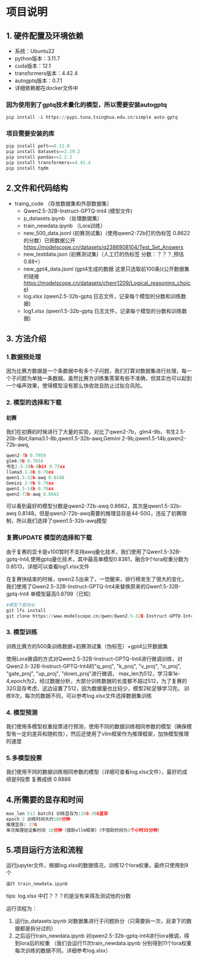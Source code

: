 # 项目说明

## 1. 硬件配置及环境依赖

- 系统：Ubuntu22
- python版本：3.11.7
- cuda版本：12.1
- transformers版本：4.42.4
- autogptq版本：0.7.1
- 详细依赖都在docker文件中

### 因为使用到了gptq技术量化的模型，所以需要安装autogptq

```python
pip install -i https://pypi.tuna.tsinghua.edu.cn/simple auto-gptq
```

### 项目需要安装的库

```python
pip install peft==0.12.0
pip install datasets==2.19.2
pip install pandas==2.2.2
pip install transformers==4.42.4
pip install tqdm
```

## 2.文件和代码结构

- traing_code （存放数据集和外部数据集）
  - Qwen2.5-32B-Instruct-GPTQ-Int4 (模型文件)
  - p_datasets.ipynb  （处理数据集）
  - train_newdata.ipynb   （Lora训练）
  - new_500_data.jsonl (初赛测试集)（使用qwen2-72b打的伪标签 0.8622的分数）已把数据公开 https://modelscope.cn/datasets/q2386908104/Test_Set_Answers
  - new_testdata.json (初赛测试集)（人工打的伪标签 分数：？？？,预估0.88+）
  - new_gpt4_data.jsonl (gpt4生成的数据 这里只选取前100条)(公开数据集的链接 https://modelscope.cn/datasets/chenr1209/Logical_reasoning_choice)
  - log.xlsx (qwen2.5-32b-gptq 日志文件，记录每个模型的分数和训练数据)
  - log1.xlsx (qwen1.5-32b-gptq 日志文件，记录每个模型的分数和训练数据)

## 3. 方法介绍

### 1.数据预处理

因为比赛方数据是一个条数据中有多个子问题，我们打算对数据集进行处理，每一个子问题为单独一条数据。虽然比赛方训练集答案有些不准确，但其实也可以起到一个噪声效果，使得模型没有那么快收敛且防止过拟合风险。

### 2. 模型的选择和下载

#### 初赛

我们在初赛的时候进行了大量的实验，对比了qwen2-7b，glm4-9b，书生2.5-20b-8bit,llama3.1-8b,qwen1.5-32b-awq,Gemini 2-9b,qwen1.5-14b,qwen2-72b-awq,

```python
qwen2-7b 0.7959
glm4-9b 0.7654
书生2.5-20b-8bit 0.75xx
llama3.1-8b 0.76xx
qwen1.5-32b-awq 0.8148
Gemini 2-9b 0.78xx
qwen1.5-14b 0.78xx
qwen2-72b-awq 0.8662
```

可以看到最好的模型分数是qwen2-72b-awq 0.8662，其次是qwen1.5-32b-awq 0.8148，但是qwen2-72b-awq需要的推理显存是44-50G，违反了初赛限制，所以我们选择了qwen1.5-32b-awq模型

### 复赛UPDATE 模型的选择和下载

由于复赛的显卡是v100暂时不支持awq量化技术，我们使用了Qwen1.5-32B-gptq-Int4,使用gptq量化技术，其中最高单模型0.8381，融合9个lora权重分数为0.8513，详细可以查看log1.xlsx文件

在复赛快结束的时候，qwen2.5出来了，一觉醒来，排行榜发生了很大的变化，我们使用了Qwen2.5-32B-Instruct-GPTQ-Int4来替换原来的Qwen1.5-32B-gptq-Int4 单模型最高0.8799（已知）

```python
#模型下载地址
git lfs install
git clone https://www.modelscope.cn/qwen/Qwen2.5-32B-Instruct-GPTQ-Int4.git
```

### 3. 模型训练

训练比赛方的500条训练数据+初赛测试集（伪标签）+gpt4公开数据集

使用Lora微调的方式对Qwen2.5-32B-Instruct-GPTQ-Int4进行微调训练，对Qwen2.5-32B-Instruct-GPTQ-Int4的"q_proj", "k_proj", "v_proj", "o_proj", "gate_proj", "up_proj", "down_proj"进行微调，
max_len为512，学习率1e-4,epoch为2，经过数据分析，大部分训练数据的长度都不超过512，为了复赛的32G显存考虑，这边设置了512，因为数据量也比较少，模型2轮足够学习完。
训练9次，每次的数据不同，可以参考log.xlsx文件选择数据集训练
### 4. 模型预测

我们使用多模型权重投票进行预测，使用不同的数据训练相同参数的模型（确保模型有一定的差异和随机性），然后还使用了vllm框架作为推理框架，加快模型推理的速度

### 5.多模型投票

我们使用不同的数据训练相同参数的模型（详细可查看log.xlsx文件），最好的成绩是9投票 复赛成绩 0.8886

## 4.所需要的显存和时间

```python
max_len 512 batch1 训练显存为:26G-30G显存
epoch 2 训练时间大约180分钟
推理显存: 27G
单次推理验证集时间 16分钟（借助vllm框架）（不借助时间为1个小时35分钟）
```

## 5.项目运行方法和流程

运行jupyter文件，根据log.xlsx的数据情况，训练12个lora权重，最终只使用到9个

```python
运行 train_newdata.ipynb
```
tips: log.xlsx 中打？？？的是没有来得及测试他的分数

运行流程为：

1. 运行p_datasets.ipynb 对数据集进行子问题拆分（只需要拆一次，目录下的数据都是拆分过的）
2. 之后运行train_newdata.ipynb 对qwen2.5-32b-gptq-int4进行lora微调，得到lora后的权重 （我们会运行11次train_newdata.ipynb 分别得到11个lora权重 每次训练的数据不同，详细参考log.xlsx）
